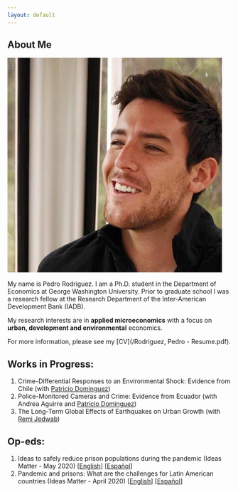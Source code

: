 ```yaml
---
layout: default
---
```


## About Me

<img class="profile-picture" src="photo.jpg">
 
My name is Pedro Rodriguez. I am a Ph.D. student in the Department of Economics at George Washington University. Prior to graduate school I was a research fellow at the Research Department of the Inter-American Development Bank (IADB).

My research interests are in **applied microeconomics** with a focus on **urban, development and environmental** economics.

For more information, please see my [CV](/Rodriguez, Pedro - Resume.pdf).

## Works in Progress:

1. Crime-Differential Responses to an Environmental Shock: Evidence from Chile (with [Patricio Dominguez](https://sites.google.com/site/pdomingr/))
2. Police-Monitored Cameras and Crime: Evidence from Ecuador (with Andrea Aguirre and [Patricio Dominguez](https://sites.google.com/site/pdomingr/))
3. The Long-Term Global Effects of Earthquakes on Urban Growth (with [Remi Jedwab](https://www.remijedwab.com/))

## Op-eds:

1. Ideas to safely reduce prison populations during the pandemic (Ideas Matter - May 2020) [[English](https://blogs.iadb.org/ideas-matter/en/ideas-to-safely-reduce-prison-populations-during-the-pandemic/)] [[Español](https://blogs.iadb.org/ideas-que-cuentan/es/ideas-para-reducir-la-poblacion-carcelaria-de-manera-segura-ante-la-pandemia/)]
2. Pandemic and prisons: What are the challenges for Latin American countries (Ideas Matter - April 2020) [[English](https://blogs.iadb.org/ideas-matter/en/pandemic-and-prisons-what-are-the-challenges-for-latin-american-governments/)] [[Español](https://blogs.iadb.org/ideas-que-cuentan/es/la-pandemia-y-las-prisiones-cuales-son-los-desafios-para-los-gobiernos-de-america-latina/)]
